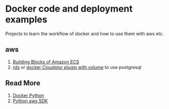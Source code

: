 # Docker code and deployment examples 

Projects to learn the workflow of docker and how to use them with aws etc.

## aws

1. [Building Blocks of Amazon ECS](https://aws.amazon.com/pt/blogs/compute/building-blocks-of-amazon-ecs/)
2. [rds](https://aws.amazon.com/rds/) or [docker Cloudstor plugin with volume](https://spotinst.com/blog/ecs-persistent-storage-docker-plugins/) to use postgresql 

## Read More

1. [Docker Python](https://github.com/docker/docker-py)
2. [Python aws SDK](https://github.com/boto/boto3)
